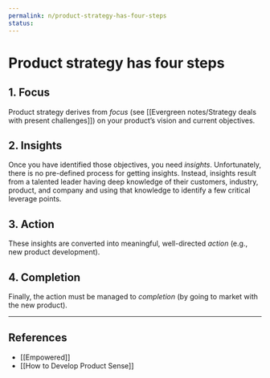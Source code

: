 ```yaml
---
permalink: n/product-strategy-has-four-steps
status: 
---
```

# Product strategy has four steps

## 1. Focus

Product strategy derives from _focus_ (see [[Evergreen notes/Strategy deals with present challenges]]) on your product’s vision and current objectives.

## 2. Insights

Once you have identified those objectives, you need _insights_. Unfortunately, there is no pre-defined process for getting insights. Instead, insights result from a talented leader having deep knowledge of their customers, industry, product, and company and using that knowledge to identify a few critical leverage points.

## 3. Action

These insights are converted into meaningful, well-directed _action_ (e.g., new product development).

## 4. Completion

Finally, the action must be managed to _completion_ (by going to market with the new product).

---

## References

- [[Empowered]]
- [[How to Develop Product Sense]]
